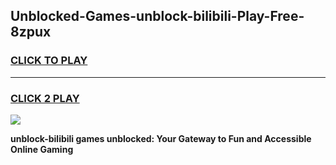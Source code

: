 
## Unblocked-Games-unblock-bilibili-Play-Free-8zpux
<h3>
<a href="https://premium76.site?title=unblock-bilibili&ref=18A1">CLICK TO PLAY</a></h3>
<hr>

<h3>
<a href="https://premium76.site?title=unblock-bilibili&ref=18A1">CLICK 2 PLAY</a>
  
</h3>

<a href="https://premium76.site?title=unblock-bilibili&ref=18A1"><img src="https://clearcache.store/games.png"></a>


**unblock-bilibili games unblocked: Your Gateway to Fun and Accessible Online Gaming**
